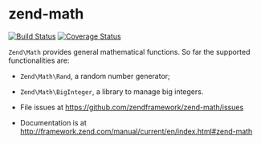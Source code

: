 # zend-math

[![Build Status](https://secure.travis-ci.org/zendframework/zend-math.svg?branch=master)](https://secure.travis-ci.org/zendframework/zend-math)
[![Coverage Status](https://coveralls.io/repos/zendframework/zend-math/badge.svg?branch=master)](https://coveralls.io/r/zendframework/zend-math)

`Zend\Math` provides general mathematical functions. So far the supported
functionalities are:

- `Zend\Math\Rand`, a random number generator;
- `Zend\Math\BigInteger`, a library to manage big integers.


- File issues at https://github.com/zendframework/zend-math/issues
- Documentation is at http://framework.zend.com/manual/current/en/index.html#zend-math
